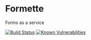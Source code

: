 # Formette
Forms as a service

[![Build Status](https://travis-ci.org/Formette/App.svg?branch=master)](https://travis-ci.org/Formette/App)
[![Known Vulnerabilities](https://snyk.io/test/github/formette/app/badge.svg)](https://snyk.io/test/github/formette/app)
